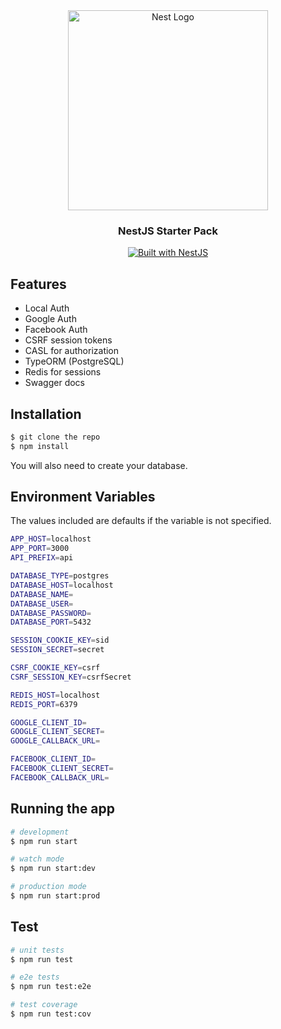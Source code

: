 <div align="center">
  <a href="http://nestjs.com/" target="blank"><img src="https://nestjs.com/img/logo_text.svg" width="320" alt="Nest Logo" /></a>
</div>

<h3 align="center">NestJS Starter Pack</h3>

<div align="center">
  <a href="https://nestjs.com" target="_blank">
    <img src="https://img.shields.io/badge/built%20with-NestJs-red.svg" alt="Built with NestJS">
  </a>
</div>

## Features

- Local Auth
- Google Auth
- Facebook Auth
- CSRF session tokens
- CASL for authorization
- TypeORM (PostgreSQL)
- Redis for sessions
- Swagger docs

## Installation

```bash
$ git clone the repo
$ npm install
```

You will also need to create your database.

## Environment Variables

The values included are defaults if the variable is not specified.

```bash
APP_HOST=localhost
APP_PORT=3000
API_PREFIX=api

DATABASE_TYPE=postgres
DATABASE_HOST=localhost
DATABASE_NAME=
DATABASE_USER=
DATABASE_PASSWORD=
DATABASE_PORT=5432

SESSION_COOKIE_KEY=sid
SESSION_SECRET=secret

CSRF_COOKIE_KEY=csrf
CSRF_SESSION_KEY=csrfSecret

REDIS_HOST=localhost
REDIS_PORT=6379

GOOGLE_CLIENT_ID=
GOOGLE_CLIENT_SECRET=
GOOGLE_CALLBACK_URL=

FACEBOOK_CLIENT_ID=
FACEBOOK_CLIENT_SECRET=
FACEBOOK_CALLBACK_URL=
```

## Running the app

```bash
# development
$ npm run start

# watch mode
$ npm run start:dev

# production mode
$ npm run start:prod
```

## Test

```bash
# unit tests
$ npm run test

# e2e tests
$ npm run test:e2e

# test coverage
$ npm run test:cov
```
